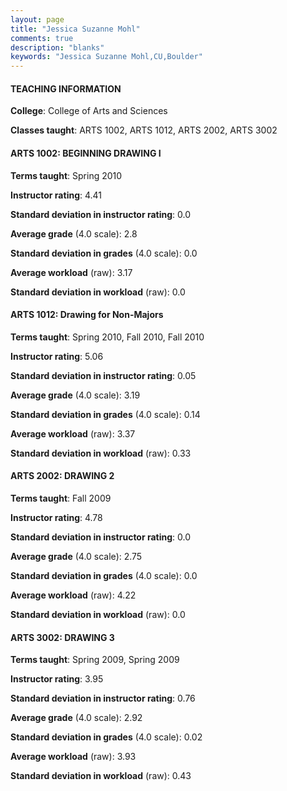 ```yaml
---
layout: page
title: "Jessica Suzanne Mohl" 
comments: true
description: "blanks"
keywords: "Jessica Suzanne Mohl,CU,Boulder"
---
```

<head>
<script src="https://ajax.googleapis.com/ajax/libs/jquery/2.1.3/jquery.min.js"></script>
<script src="https://dl.dropboxusercontent.com/s/pc42nxpaw1ea4o9/highcharts.js?dl=0"></script>
<!-- <script src="../assets/js/highcharts.js"></script> -->
<style type="text/css">@font-face {
	font-family: "Bebas Neue";
	src: url(https://www.filehosting.org/file/details/544349/BebasNeue Regular.otf) format("opentype");
	}
	h1.Bebas { 
		font-family: "Bebas Neue", Verdana, Tahoma;
	}
</style>
</head>
	   
#### TEACHING INFORMATION

**College**: College of Arts and Sciences

**Classes taught**: ARTS 1002, ARTS 1012, ARTS 2002, ARTS 3002

#### ARTS 1002: BEGINNING DRAWING I

**Terms taught**: Spring 2010

**Instructor rating**: 4.41

**Standard deviation in instructor rating**: 0.0

**Average grade** (4.0 scale): 2.8

**Standard deviation in grades** (4.0 scale): 0.0

**Average workload** (raw): 3.17

**Standard deviation in workload** (raw): 0.0

#### ARTS 1012: Drawing for Non-Majors

**Terms taught**: Spring 2010, Fall 2010, Fall 2010

**Instructor rating**: 5.06

**Standard deviation in instructor rating**: 0.05

**Average grade** (4.0 scale): 3.19

**Standard deviation in grades** (4.0 scale): 0.14

**Average workload** (raw): 3.37

**Standard deviation in workload** (raw): 0.33

#### ARTS 2002: DRAWING 2

**Terms taught**: Fall 2009

**Instructor rating**: 4.78

**Standard deviation in instructor rating**: 0.0

**Average grade** (4.0 scale): 2.75

**Standard deviation in grades** (4.0 scale): 0.0

**Average workload** (raw): 4.22

**Standard deviation in workload** (raw): 0.0

#### ARTS 3002: DRAWING 3

**Terms taught**: Spring 2009, Spring 2009

**Instructor rating**: 3.95

**Standard deviation in instructor rating**: 0.76

**Average grade** (4.0 scale): 2.92

**Standard deviation in grades** (4.0 scale): 0.02

**Average workload** (raw): 3.93

**Standard deviation in workload** (raw): 0.43

